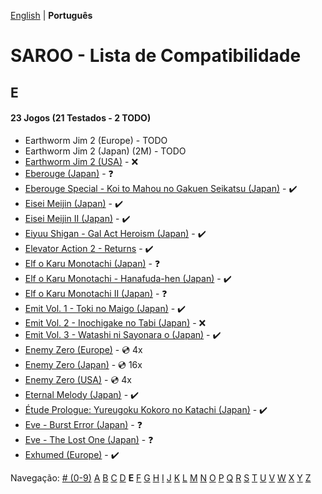 [English](../en-us/E.md) | **Português**

# SAROO - Lista de Compatibilidade

## E

#### 23 Jogos (21 Testados - 2 TODO)

- Earthworm Jim 2 (Europe) - TODO
- Earthworm Jim 2 (Japan) (2M) - TODO
- [Earthworm Jim 2 (USA)](../../../Regions/Retails/USA/T-13203H/01/README.md) - :x:
- [Eberouge (Japan)](../../../Regions/Retails/Japan/T-10309G/01/README.md) - :question:
- [Eberouge Special - Koi to Mahou no Gakuen Seikatsu (Japan)](../../../Regions/Retails/Japan/T-10315G/01/README.md) - :heavy_check_mark:
- [Eisei Meijin (Japan)](../../../Regions/Retails/Japan/T-9506G/01/README.md) - :heavy_check_mark:
- [Eisei Meijin II (Japan)](../../../Regions/Retails/Japan/T-9516G//01/README.md) - :heavy_check_mark:
- [Eiyuu Shigan - Gal Act Heroism (Japan)](../../../Regions/Retails/Japan/T-5204G//01/README.md) - :heavy_check_mark:
- [Elevator Action 2 - Returns](../../../Regions/Retails/Japan/T-19903G/01/README.md) - :heavy_check_mark:
- [Elf o Karu Monotachi (Japan)](../../../Regions/Retails/Japan/T-16605G/01/README.md) - :question:
- [Elf o Karu Monotachi - Hanafuda-hen (Japan)](../../../Regions/Retails/Japan/T-16606G/01/README.md) - :heavy_check_mark:
- [Elf o Karu Monotachi II (Japan)](../../../Regions/Retails/Japan/T-16610G/01/README.md) - :question:
- [Emit Vol. 1 - Toki no Maigo (Japan)](../../../Regions/Retails/Japan/T-7602G/01/README.md) - :heavy_check_mark:
- [Emit Vol. 2 - Inochigake no Tabi (Japan)](../../../Regions/Retails/Japan/T-7603G/01/README.md) - :x:
- [Emit Vol. 3 - Watashi ni Sayonara o (Japan)](../../../Regions/Retails/Japan/T-7604G/01/README.md) - :heavy_check_mark:
- [Enemy Zero (Europe)](../../../Regions/Retails/Europe/MK-81076/README.md) - :cd: 4x
- [Enemy Zero (Japan)](../../../Regions/Retails/Japan/T-30001G/README.md) - :cd: 16x
- [Enemy Zero (USA)](../../../Regions/Retails/USA/MK-81076/README.md) - :cd: 4x
- [Eternal Melody (Japan)](../../../Regions/Retails/Japan/T-27802G/01/README.md) - :heavy_check_mark:
- [Étude Prologue: Yureugoku Kokoro no Katachi (Japan)](../../../Regions/Retails/Japan/T-37901G/01/README.md) - :heavy_check_mark:
- [Eve - Burst Error (Japan)](../../../Regions/Retails/Japan/T-15022G/01/README.md) - :question:
- [Eve - The Lost One (Japan)](../../../Regions/Retails/Japan/T-15035G/01/README.md) - :question:
- [Exhumed (Europe)](../../../Regions/Retails/Europe/MK-81084/01/README.md) - :heavy_check_mark:

Navegação:
[# (0-9)](./09.md) [A](./A.md) [B](./B.md) [C](./C.md) [D](./D.md) **E** [F](./F.md) [G](./G.md) [H](./H.md) [I](./I.md) [J](./J.md) [K](./K.md) [L](./L.md) [M](./M.md) [N](./N.md) [O](./O.md) [P](./P.md) [Q](./Q.md) [R](./R.md) [S](./S.md) [T](./T.md) [U](./U.md) [V](./V.md) [W](./W.md) [X](./X.md) [Y](./Y.md) [Z](./Z.md)
